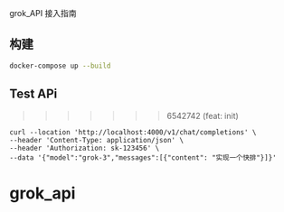 
grok_API 接入指南

## 构建
```bash
docker-compose up --build
```
## Test APi
>>>>>>> 6542742 (feat: init)
```
curl --location 'http://localhost:4000/v1/chat/completions' \
--header 'Content-Type: application/json' \
--header 'Authorization: sk-123456' \
--data '{"model":"grok-3","messages":[{"content": "实现一个快排"}]}'
```
# grok_api
